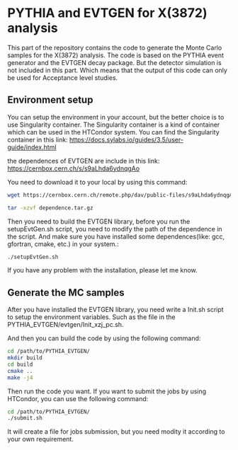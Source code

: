 # PYTHIA and EVTGEN for X(3872) analysis

This part of the repository contains the code to generate the Monte Carlo samples for the X(3872) analysis. The code is based on the PYTHIA event generator and the EVTGEN decay package. But the detector simulation is not included in this part. Which means that the output of this code can only be used for Acceptance level studies.

## Environment setup

You can setup the environment in your account, but the better choice is to use Singularity container. The Singularity container is a kind of container which can be used in the HTCondor system. You can find the Singularity container in this link: https://docs.sylabs.io/guides/3.5/user-guide/index.html

the dependences of EVTGEN are include in this link: https://cernbox.cern.ch/s/s9aLhda6ydnqgAo

You need to download it to your local by using this command:

```bash
wget https://cernbox.cern.ch/remote.php/dav/public-files/s9aLhda6ydnqgAo/dependence.tar.gz

tar -xzvf dependence.tar.gz
```

Then you need to build the EVTGEN library, before you run the setupEvtGen.sh script, you need to modify the path of the dependence in the script. And make sure you have installed some dependences(like: gcc, gfortran, cmake, etc.) in your system.:

```bash
./setupEvtGen.sh
```
If you have any problem with the installation, please let me know.

## Generate the MC samples

After you have installed the EVTGEN library, you need write a Init.sh script to setup the environment variables. Such as the file in the PYTHIA_EVTGEN/evtgen/Init_xzj_pc.sh.

And then you can build the code by using the following command:

```bash
cd /path/to/PYTHIA_EVTGEN/
mkdir build
cd build
cmake ..
make -j4
```

Then run the code you want.
If you want to submit the jobs by using HTCondor, you can use the following command:

```bash
cd /path/to/PYTHIA_EVTGEN/
./submit.sh
```
It will create a file for jobs submission, but you need modity it according to your own requirement.

